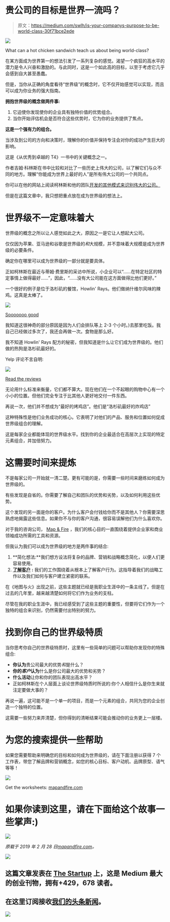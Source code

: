 # 贵公司的目标是世界一流吗？

> 原文：<https://medium.com/swlh/is-your-companys-purpose-to-be-world-class-30f71bce2ede>

![](img/14c141c3c285c3172b9b83f4ec7cee58.png)

What can a hot chicken sandwich teach us about being world-class?

在某方面成为世界第一的想法引发了一系列复杂的感觉。渴望一个疯狂的高水平的潜力是令人兴奋和激励的。与此同时，这是一个如此高的目标，以至于考虑它几乎会感到自大甚至愚蠢。

但是，当你从正确的角度看待“世界级”的概念时，它不仅开始感觉可以实现，而且可以成为你业务的强大指南。

**拥抱世界级的概念做两件事:**

1.  它迫使你发现使你的企业具有独特价值的优势组合。
2.  当你开始评估机会是否符合这些优势时，它为你的业务提供了焦点。

**这是一个强有力的组合。**

当涉及到公司的方向和决策时，理解你的价值并保持专注会对你的成功产生巨大的影响。

这是《从优秀到卓越的 T4》一书中的关键概念之一。

作者吉姆·科林斯在书中比较和对比了一些历史上伟大的公司，以了解它们与众不同的地方。理解“你能成为世界上最好的人”是所有伟大公司的一个共同点。

你可以在他的网站上阅读柯林斯和他的团队[开发的其他模式来识别伟大的公司。](https://www.jimcollins.com/concepts.html)

但是在这篇文章中，我只想把重点放在成为世界级的想法上。

# 世界级不一定意味着大

世界级的概念之所以让人感觉如此之大，原因之一是它让人想起大公司。

仅仅因为苹果、亚马逊和谷歌是世界级的*和*大规模，并不意味着大规模是成为世界级的必要条件。

确定你在哪里可以成为世界级的一部分就是要具体。

正如柯林斯在最近与蒂姆·费里斯的采访中所说，小企业可以“……在特定社区的特定事情上做得最好……”，因此，“……没有大公司能在这方面做得比他们更好。”

一个很好的例子是位于洛杉矶的餐馆，Howlin' Rays。他们做纳什维尔风味的辣鸡。这真是太棒了。

![](img/96873af091d7304407d4af78299ec52d.png)

[Sooooooo good](http://www.howlinrays.com/)

我知道这很神奇的部分原因是因为人们会排队等上 2-3 个小时。)去那里吃饭。我自己已经做过多次了，我还会再做一次。食物是那么好。

我不知道 Howlin' Rays 配方的秘密，但我知道是什么让它们成为世界级的。他们做的热狗是洛杉矶最好的。

Yelp 评论不言自明:

![](img/bdf3b305f31cd788502a610cc87d3365.png)

[Read the reviews](https://www.yelp.com/biz/howlin-rays-los-angeles-3)

无论用什么标准来衡量，它们都不算大。现在他们在一个不起眼的购物中心有一个小小的位置。但他们完全专注于比其他人更好地交付一件东西。

再说一次，他们并不想成为“最好的烤鸡店”。他们是“洛杉矶最好的炸鸡店”

这种特殊性是他们业务成功的核心。它表明了对他们的产品、服务和位置如何促成世界级组合的理解。

这是每家企业都能体现的世界级水平。找到你的企业最适合在高层次上实现的特定元素组合，并加倍努力。

# 这需要时间来提炼

不是每家公司一开始就一清二楚。更有可能的是，你需要一些时间来磨练如何成为世界级的。

有些发现是自省的。你需要了解自己和团队的优势和劣势，以及如何利用这些优势。

这个发现的另一面是你的客户。为什么客户会付钱给你而不是其他人？你需要深思熟虑地揭露这些信息。如果你不与你的客户沟通，很容易误解他们为什么喜欢你。

对于我的咨询公司， [Map & Fire](https://mapandfire.com/?utm_source=blog&utm_medium=article&utm_campaign=world-class) ，我们的核心目的一直围绕着提供企业家和商业领袖成功所需的工具和资源。

但我认为我们可以成为世界级的地方是两件事的结合:

1.  **简化想法:**我们想方设法将复杂的品牌、营销和战略概念简化，以便人们更容易使用。
2.  [**了解客户**](https://mapandfire.com/field-guide/customers/?utm_source=blog&utm_medium=article&utm_campaign=world-class) **:** 我们的工作围绕着从根本上了解客户行为。这指导着我们的战略工作以及我们如何与客户建立紧密的联系。

在《地图与火》出现之前，这些主题就已经是我职业生涯中的一条主线了。但是在过去的几年里，越来越清楚如何将它们作为业务的支柱。

尽管在我的职业生涯中，我已经感受到了这些主题的重要性，但要将它们作为一个独特的组合来识别，仍然需要付出特别的努力。

# 找到你自己的世界级特质

当你思考你自己的世界级特质时，这里有一些简单的问题可以帮助你发现你的特殊组合:

*   **你认为**贵公司最大的优势*和*是什么？
*   **你的*客户*认为**什么是你公司最大的优势和劣势？
*   **什么活动**让你和你的团队表现出高水平？
*   正如柯林斯在个人层面上谈论世界级特质时所说的:你个人相信什么是你生来就注定要做大事的？

再说一遍，这可能不是一个单一的项目，而是一个元素的组合，共同为您的企业创造一个独特的位置。

这需要一些努力来弄清楚，但你得到的清晰结果可能会推动你的业务更上一层楼。

# 为您的搜索提供一些帮助

如果您需要帮助来明确您的目标和如何成为世界级的，请在下面注册以获得 7 个工作表，带您了解品牌和营销概念，如您的核心目标、客户动机、品牌原型、语气等等！

![](img/19d7ac5bffe5aa27e6266fef59fcd92c.png)

Get the worksheets: [mapandfire.com](https://mapandfire.com/?utm_source=blog&utm_medium=article&utm_campaign=world-class)

# 如果你读到这里，请在下面给这个故事一些掌声:)

![](img/c6ab7db7ac94375fe135bd591c65d36c.png)

*原载于 2019 年 2 月 28 日*[*mapandfire.com*](https://mapandfire.com/blog/is-your-companys-purpose-to-be-world-class/)*。*

[![](img/308a8d84fb9b2fab43d66c117fcc4bb4.png)](https://medium.com/swlh)

## 这篇文章发表在 [The Startup](https://medium.com/swlh) 上，这是 Medium 最大的创业刊物，拥有+429，678 读者。

## 在这里订阅接收[我们的头条新闻](https://growthsupply.com/the-startup-newsletter/)。

[![](img/b0164736ea17a63403e660de5dedf91a.png)](https://medium.com/swlh)